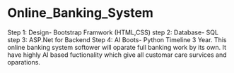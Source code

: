 # Online_Banking_System
Step 1: Design- Bootstrap Framwork (HTML,CSS)
step 2: Database- SQL
step 3: ASP.Net for Backend 
Step 4: AI Boots- Python 
Timeline 3 Year. 
This online banking system softower will oparate full banking work by its own. It have highly AI based fuctionality which give all customar care survices and oparations.
